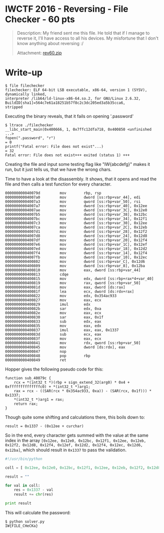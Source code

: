 # IWCTF 2016 - Reversing - File Checker - 60 pts

> Description: My friend sent me this file. He told that if I manage to reverse it, I'll have access to all his devices. My misfortune that I don't know anything about reversing :/
>
> Attachment: [rev60.zip](rev60.zip)

# Write-up

```shell
$ file filechecker 
filechecker: ELF 64-bit LSB executable, x86-64, version 1 (SYSV), dynamically linked, 
interpreter /lib64/ld-linux-x86-64.so.2, for GNU/Linux 2.6.32, BuildID[sha1]=564c7e61a18251b57f8c2c3dc205ed3a5b35cca6, 
stripped
```

Executing the binary reveals, that it fails on opening '.password'

```shell
$ ltrace ./filechecker 
__libc_start_main(0x400666, 1, 0x7ffc12dfa718, 0x400850 <unfinished ...>
fopen(".password", "r")                                                     = 0
printf("Fatal error: File does not exist"...)                               = 32
Fatal error: File does not exist+++ exited (status 1) +++
```

Creating the file and input some testing flag like "IW{abcdefg}" makes it run, but it just tells us, that we have the wrong chars.

Time to have a look at the disassembly. It shows, that it opens and read the file and then calls a test function for every character.

```
000000000040079d         mov        rbp, rsp
00000000004007a0         mov        dword [ss:rbp+var_44], edi
00000000004007a3         mov        qword [ss:rbp+var_50], rsi
00000000004007a7         mov        dword [ss:rbp+var_40], 0x12ee
00000000004007ae         mov        dword [ss:rbp+var_3C], 0x12e0
00000000004007b5         mov        dword [ss:rbp+var_38], 0x12bc
00000000004007bc         mov        dword [ss:rbp+var_34], 0x12f1
00000000004007c3         mov        dword [ss:rbp+var_30], 0x12ee
00000000004007ca         mov        dword [ss:rbp+var_2C], 0x12eb
00000000004007d1         mov        dword [ss:rbp+var_28], 0x12f2
00000000004007d8         mov        dword [ss:rbp+var_24], 0x12d8
00000000004007df         mov        dword [ss:rbp+var_20], 0x12f4
00000000004007e6         mov        dword [ss:rbp+var_1C], 0x12ef
00000000004007ed         mov        dword [ss:rbp+var_18], 0x12d2
00000000004007f4         mov        dword [ss:rbp+var_14], 0x12f4
00000000004007fb         mov        dword [ss:rbp+var_10], 0x12ec
0000000000400802         mov        dword [ss:rbp+var_C], 0x12d6
0000000000400809         mov        dword [ss:rbp+var_8], 0x12ba
0000000000400810         mov        eax, dword [ss:rbp+var_44]
0000000000400813         cdqe       
0000000000400815         mov        edx, dword [ss:rbp+rax*4+var_40]
0000000000400819         mov        rax, qword [ss:rbp+var_50]
000000000040081d         mov        eax, dword [ds:rax]
000000000040081f         lea        ecx, dword [ds:rdx+rax]
0000000000400822         mov        edx, 0x354ac933
0000000000400827         mov        eax, ecx
0000000000400829         imul       edx
000000000040082b         sar        edx, 0xa
000000000040082e         mov        eax, ecx
0000000000400830         sar        eax, 0x1f
0000000000400833         sub        edx, eax
0000000000400835         mov        eax, edx
0000000000400837         imul       eax, eax, 0x1337
000000000040083d         sub        ecx, eax
000000000040083f         mov        eax, ecx
0000000000400841         mov        rdx, qword [ss:rbp+var_50]
0000000000400845         mov        dword [ds:rdx], eax
0000000000400847         nop        
0000000000400848         pop        rbp
0000000000400849         ret        
```

Hopper gives the following pseudo code for this:

```
function sub_40079c {
    rcx = *(int32_t *)(rbp + sign_extend_32(arg0) * 0x4 + 0xffffffffffffffc0) + *(int32_t *)arg1;
    rax = rcx - ((SAR(rcx * 0x354ac933, 0xa)) - (SAR(rcx, 0x1f))) * 0x1337;
    *(int32_t *)arg1 = rax;
    return rax;
}
```

Though quite some shifting and calculations there, this boils down to:

`result = 0x1337 - (0x12ee + curchar)`

So in the end, every character gets summed with the value at the same index in the array `[0x12ee, 0x12e0, 0x12bc, 0x12f1, 0x12ee, 0x12eb, 0x12f2, 0x12d8, 0x12f4, 0x12ef, 0x12d2, 0x12f4, 0x12ec, 0x12d6, 0x12ba]`, which should result in `0x1337` to pass the validation.

```python
#!/usr/bin/python

coll = [ 0x12ee, 0x12e0, 0x12bc, 0x12f1, 0x12ee, 0x12eb, 0x12f2, 0x12d8, 0x12f4, 0x12ef, 0x12d2, 0x12f4, 0x12ec, 0x12d6, 0x12ba ]

result = ""

for val in coll:
	res = 0x1337 - val
	result += chr(res)

print result
```

This will calculate the password:

```shell
$ python solver.py 
IW{FILE_CHeCKa}
```
